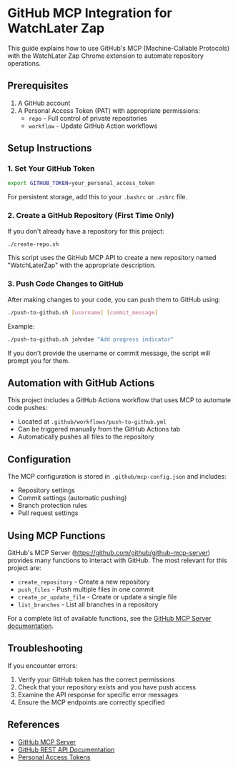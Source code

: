 # GitHub MCP Integration for WatchLater Zap

This guide explains how to use GitHub's MCP (Machine-Callable Protocols) with the WatchLater Zap Chrome extension to automate repository operations.

## Prerequisites

1. A GitHub account
2. A Personal Access Token (PAT) with appropriate permissions:
   - `repo` - Full control of private repositories
   - `workflow` - Update GitHub Action workflows

## Setup Instructions

### 1. Set Your GitHub Token

```bash
export GITHUB_TOKEN=your_personal_access_token
```

For persistent storage, add this to your `.bashrc` or `.zshrc` file.

### 2. Create a GitHub Repository (First Time Only)

If you don't already have a repository for this project:

```bash
./create-repo.sh
```

This script uses the GitHub MCP API to create a new repository named "WatchLaterZap" with the appropriate description.

### 3. Push Code Changes to GitHub

After making changes to your code, you can push them to GitHub using:

```bash
./push-to-github.sh [username] [commit_message]
```

Example:
```bash
./push-to-github.sh johndoe "Add progress indicator"
```

If you don't provide the username or commit message, the script will prompt you for them.

## Automation with GitHub Actions

This project includes a GitHub Actions workflow that uses MCP to automate code pushes:

- Located at `.github/workflows/push-to-github.yml`
- Can be triggered manually from the GitHub Actions tab
- Automatically pushes all files to the repository

## Configuration

The MCP configuration is stored in `.github/mcp-config.json` and includes:

- Repository settings
- Commit settings (automatic pushing)
- Branch protection rules
- Pull request settings

## Using MCP Functions

GitHub's MCP Server (https://github.com/github/github-mcp-server) provides many functions to interact with GitHub. The most relevant for this project are:

- `create_repository` - Create a new repository
- `push_files` - Push multiple files in one commit
- `create_or_update_file` - Create or update a single file
- `list_branches` - List all branches in a repository

For a complete list of available functions, see the [GitHub MCP Server documentation](https://github.com/github/github-mcp-server).

## Troubleshooting

If you encounter errors:

1. Verify your GitHub token has the correct permissions
2. Check that your repository exists and you have push access
3. Examine the API response for specific error messages
4. Ensure the MCP endpoints are correctly specified

## References

- [GitHub MCP Server](https://github.com/github/github-mcp-server)
- [GitHub REST API Documentation](https://docs.github.com/en/rest)
- [Personal Access Tokens](https://docs.github.com/en/authentication/keeping-your-account-and-data-secure/creating-a-personal-access-token) 